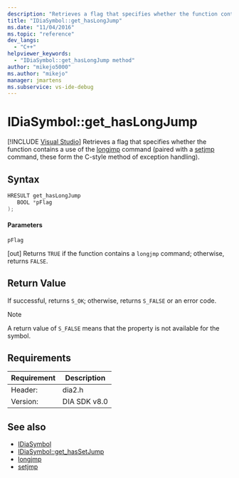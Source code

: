 ```yaml
---
description: "Retrieves a flag that specifies whether the function contains a use of the longjmp) command (paired with a setjmp(/cpp/c-runtime-library/reference/setjmp) command, these form the C-style method of exception handling)."
title: "IDiaSymbol::get_hasLongJump"
ms.date: "11/04/2016"
ms.topic: "reference"
dev_langs:
  - "C++"
helpviewer_keywords:
  - "IDiaSymbol::get_hasLongJump method"
author: "mikejo5000"
ms.author: "mikejo"
manager: jmartens
ms.subservice: vs-ide-debug
---
```

# IDiaSymbol::get_hasLongJump

 [!INCLUDE [Visual Studio](~/includes/applies-to-version/vs-windows-only.md)]
Retrieves a flag that specifies whether the function contains a use of the [longjmp](/cpp/c-runtime-library/reference/longjmp) command (paired with a [setjmp](/cpp/c-runtime-library/reference/setjmp) command, these form the C-style method of exception handling).

## Syntax

```C++
HRESULT get_hasLongJump
   BOOL *pFlag
);
```

#### Parameters
 `pFlag`

[out] Returns `TRUE` if the function contains a `longjmp` command; otherwise, returns `FALSE`.

## Return Value
 If successful, returns `S_OK`; otherwise, returns `S_FALSE` or an error code.

> [!NOTE]
> A return value of `S_FALSE` means that the property is not available for the symbol.

## Requirements

|Requirement|Description|
|-----------------|-----------------|
|Header:|dia2.h|
|Version:|DIA SDK v8.0|

## See also
- [IDiaSymbol](../../debugger/debug-interface-access/idiasymbol.md)
- [IDiaSymbol::get_hasSetJump](../../debugger/debug-interface-access/idiasymbol-get-hassetjump.md)
- [longjmp](/cpp/c-runtime-library/reference/longjmp)
- [setjmp](/cpp/c-runtime-library/reference/setjmp)
